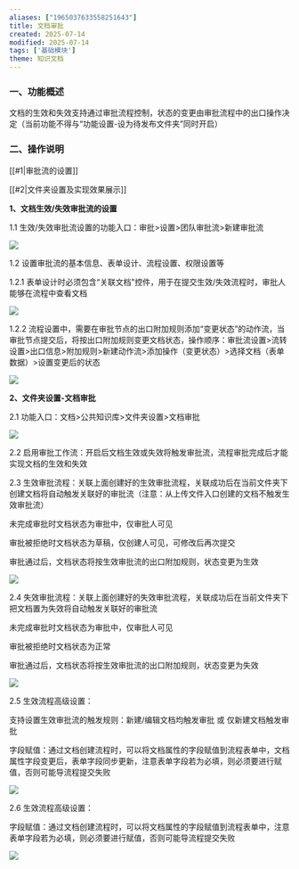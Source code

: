 ```yaml
---
aliases: ["1965037633558251643"]
title: 文档审批
created: 2025-07-14
modified: 2025-07-14
tags: ['基础模块']
theme: 知识文档
---
```


### 一、功能概述

文档的生效和失效支持通过审批流程控制，状态的变更由审批流程中的出口操作决定（当前功能不得与“功能设置-设为待发布文件夹”同时开启）

### 二、操作说明

[[#1|审批流的设置]]

[[#2|文件夹设置及实现效果展示]]

**1、文档生效/失效审批流的设置**

1.1 生效/失效审批流设置的功能入口：审批>设置>团队审批流>新建审批流

**![](13059256ffe8ef6169c84f2640b4cb75.jpg)**

1.2 设置审批流的基本信息、表单设计、流程设置、权限设置等

1.2.1 表单设计时必须包含“关联文档"控件，用于在提交生效/失效流程时，审批人能够在流程中查看文档

![](a77a04504fa2b813e31034b3c1bc20c2.jpg)

1.2.2 流程设置中，需要在审批节点的出口附加规则添加“变更状态”的动作流，当审批节点提交后，将按出口附加规则变更文档状态，操作顺序：审批流设置>流转设置>出口信息>附加规则>新建动作流>添加操作（变更状态）>选择文档（表单数据）>设置变更后的状态

![](09d810b5a273a954b896d660b7522b67.jpg)

**2、文件夹设置-文档审批**

2.1 功能入口：文档>公共知识库>文件夹设置>文档审批

![](79f4f2d1bbf964e83bf335e2a005d5f2.jpg)

2.2 启用审批工作流：开启后文档生效或失效将触发审批流，流程审批完成后才能实现文档的生效和失效

2.3 生效审批流程：关联上面创建好的生效审批流程，关联成功后在当前文件夹下创建文档将自动触发关联好的审批流（注意：从上传文件入口创建的文档不触发生效审批流）

未完成审批时文档状态为审批中，仅审批人可见

审批被拒绝时文档状态为草稿，仅创建人可见，可修改后再次提交

审批通过后，文档状态将按生效审批流的出口附加规则，状态变更为生效

![](7fdf92efea773403eddb970743a2ed61.jpg)

2.4 失效审批流程：关联上面创建好的失效审批流程，关联成功后在当前文件夹下把文档置为失效将自动触发关联好的审批流

未完成审批时文档状态为审批中，仅审批人可见

审批被拒绝时文档状态为正常

审批通过后，文档状态将按生效审批流的出口附加规则，状态变更为失效

![](efd1b4720132045330de994ad1a5830c.jpg)

2.5 生效流程高级设置：

支持设置生效审批流的触发规则：新建/编辑文档均触发审批 或 仅新建文档触发审批

字段赋值：通过文档创建流程时，可以将文档属性的字段赋值到流程表单中，文档属性字段变更后，表单字段同步更新，注意表单字段若为必填，则必须要进行赋值，否则可能导流程提交失败

![](b636cb0b0c9c2efbe95bf88b049f6365.jpg)

2.6 生效流程高级设置：

字段赋值：通过文档创建流程时，可以将文档属性的字段赋值到流程表单中，注意表单字段若为必填，则必须要进行赋值，否则可能导流程提交失败

![](4198966974db95533236831e5d0169c3.jpg)